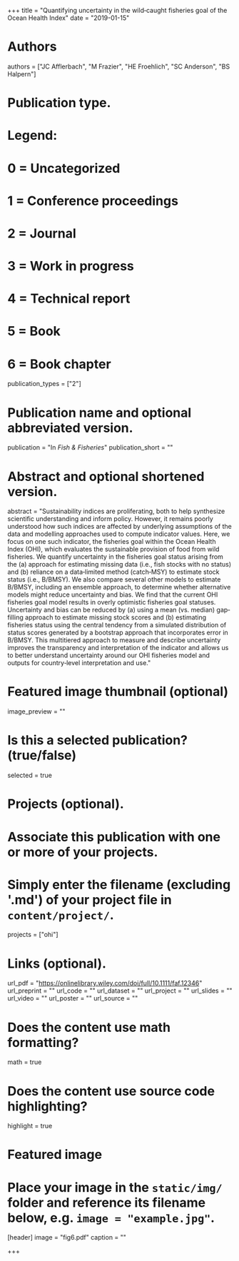 +++
title = "Quantifying uncertainty in the wild‐caught fisheries goal of the Ocean Health Index"
date = "2019-01-15"

# Authors
authors = ["JC Afflerbach", "M Frazier", "HE Froehlich", "SC Anderson", "BS Halpern"]

# Publication type.
# Legend:
# 0 = Uncategorized
# 1 = Conference proceedings
# 2 = Journal
# 3 = Work in progress
# 4 = Technical report
# 5 = Book
# 6 = Book chapter
publication_types = ["2"]

# Publication name and optional abbreviated version.
publication = "In *Fish & Fisheries*"
publication_short = ""

# Abstract and optional shortened version.
abstract = "Sustainability indices are proliferating, both to help synthesize scientific understanding and inform policy. However, it remains poorly understood how such indices are affected by underlying assumptions of the data and modelling approaches used to compute indicator values. Here, we focus on one such indicator, the fisheries goal within the Ocean Health Index (OHI), which evaluates the sustainable provision of food from wild fisheries. We quantify uncertainty in the fisheries goal status arising from the (a) approach for estimating missing data (i.e., fish stocks with no status) and (b) reliance on a data‐limited method (catch‐MSY) to estimate stock status (i.e., B/BMSY). We also compare several other models to estimate B/BMSY, including an ensemble approach, to determine whether alternative models might reduce uncertainty and bias. We find that the current OHI fisheries goal model results in overly optimistic fisheries goal statuses. Uncertainty and bias can be reduced by (a) using a mean (vs. median) gap‐filling approach to estimate missing stock scores and (b) estimating fisheries status using the central tendency from a simulated distribution of status scores generated by a bootstrap approach that incorporates error in B/BMSY. This multitiered approach to measure and describe uncertainty improves the transparency and interpretation of the indicator and allows us to better understand uncertainty around our OHI fisheries model and outputs for country‐level interpretation and use."

# Featured image thumbnail (optional)
image_preview = ""

# Is this a selected publication? (true/false)
selected = true

# Projects (optional).
#   Associate this publication with one or more of your projects.
#   Simply enter the filename (excluding '.md') of your project file in `content/project/`.
projects = ["ohi"]

# Links (optional).
url_pdf = "https://onlinelibrary.wiley.com/doi/full/10.1111/faf.12346"
url_preprint = ""
url_code = ""
url_dataset = ""
url_project = ""
url_slides = ""
url_video = ""
url_poster = ""
url_source = ""

# Does the content use math formatting?
math = true

# Does the content use source code highlighting?
highlight = true

# Featured image
# Place your image in the `static/img/` folder and reference its filename below, e.g. `image = "example.jpg"`.
[header]
image = "fig6.pdf"
caption = ""

+++
